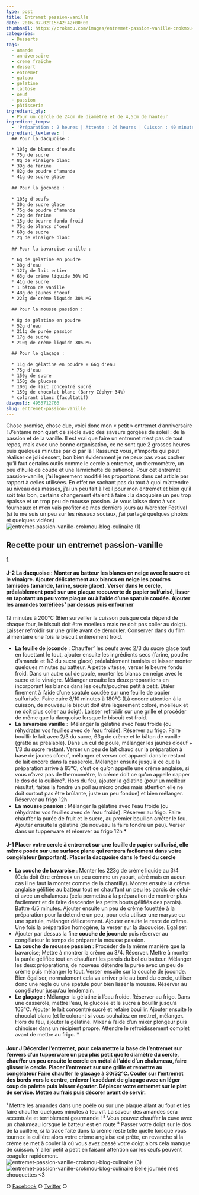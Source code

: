```yaml
---
type: post
title: Entremet passion-vanille
date: 2016-07-02T15:42:42+00:00
thumbnail: https://crokmou.com/images/entremet-passion-vanille-crokmou-blog-culinaire-2.jpg
categories:
  - Desserts
tags:
  - amande
  - anniversaire
  - creme fraiche
  - dessert
  - entremet
  - gateau
  - gelatine
  - lactose
  - oeuf
  - passion
  - pâtisserie
ingredient_qty:
  - Pour un cercle de 24cm de diamètre et de 4,5cm de hauteur
ingredient_temps:
  - 'Préparation : 2 heures | Attente : 24 heures | Cuisson : 40 minutes'
ingredient_textarea: |
  ## Pour la dacquoise :

  * 105g de blancs d'oeufs
  * 75g de sucre
  * 8g de vinaigre blanc 
  * 39g de farine 
  * 82g de poudre d'amande 
  * 41g de sucre glace
   
  ## Pour la joconde :
     
  * 105g d'oeufs 
  * 30g de sucre glace 
  * 75g de poudre d'amande 
  * 20g de farine 
  * 15g de beurre fondu froid 
  * 75g de blancs d'oeuf 
  * 60g de sucre 
  * 2g de vinaigre blanc
   
  ## Pour la bavaroise vanille :
     
  * 6g de gélatine en poudre 
  * 38g d'eau 
  * 127g de lait entier 
  * 63g de crème liquide 30% MG 
  * 41g de sucre 
  * 1 bâton de vanille 
  * 48g de jaunes d'oeuf 
  * 223g de crème liquide 30% MG
   
  ## Pour la mousse passion :
     
  * 8g de gélatine en poudre 
  * 52g d'eau 
  * 211g de purée passion
  * 17g de sucre
  * 210g de crème liquide 30% MG
  
  ## Pour le glaçage :
   
  * 11g de gélatine en poudre + 66g d'eau
  * 75g d'eau
  * 150g de sucre
  * 150g de glucose
  * 100g de lait concentré sucré
  * 150g de chocolat blanc (Barry Zéphyr 34%)
  * colorant blanc (facultatif)
disqusId: 4955712766
slug: entremet-passion-vanille
---
```


Chose promise, chose due, voici donc mon « petit » entremet d’anniversaire ! J’entame mon quart de siècle avec des saveurs gorgées de soleil : de la passion et de la vanille. Il est vrai que faire un entremet n’est pas de tout repos, mais avec une bonne organisation, ce ne sont que 2 grosses heures puis quelques minutes par ci par là ! Rassurez vous, n’importe qui peut réaliser ce joli dessert, bon bien évidemment je ne peux pas vous cacher qu’il faut certains outils comme le cercle a entremet, un thermomètre, un peu d’huile de coude et une larmichette de patience. Pour cet entremet passion-vanille, j’ai légèrement modifié les proportions dans cet article par rapport à celles utilisées. En effet ne sachant pas du tout à quoi m’attendre au niveau des masses, j’ai un peu fait à l’œil pour mon entremet et bien qu’il soit très bon, certains changement étaient à faire : la dacquoise un peu trop épaisse et un trop peu de mousse passion. Je vous laisse donc à vos fourneaux et m’en vais profiter de mes derniers jours au Werchter Festival (si tu me suis un peu sur les réseaux sociaux, j’ai partagé quelques photos et quelques vidéos)   ![entremet-passion-vanille-crokmou-blog-culinaire (1)](http://www.crokmou.com/wp-content/uploads/2016/06/entremet-passion-vanille-crokmou-blog-culinaire-1.jpg)

## **Recette pour un entremet passion-vanille**

1\.

#### J-2 **La dacquoise** : Monter au batteur les blancs en neige avec le sucre et le vinaigre. Ajouter délicatement aux blancs en neige les poudres tamisées (amande, farine, sucre glace). Verser dans le cercle, préalablement posé sur une plaque recouverte de papier sulfurisé, lisser en tapotant un peu votre plaque ou à l’aide d’une spatule coudée. Ajouter les amandes torréfiées¹ par dessus puis enfourner

12 minutes à 200°C (Bien surveiller la cuisson puisque cela dépend de chaque four, le biscuit doit être moelleux mais ne doit pas coller au doigt). Laisser refroidir sur une grille avant de démouler. Conserver dans du film alimentaire une fois le biscuit entièrement froid.
* **La feuille de joconde** : Chauffer² les oeufs avec 2/3 du sucre glace tout en fouettant le tout, ajouter ensuite les ingrédients secs (farine, poudre d’amande et 1/3 du sucre glace) préalablement tamisés et laisser monter quelques minutes au batteur. A petite vitesse, verser le beurre fondu froid. Dans un autre cul de poule, monter les blancs en neige avec le sucre et le vinaigre. Mélanger ensuite les deux préparations en incorporant les blancs dans les oeufs/poudres petit à petit. Etaler finement à l’aide d’une spatule coudée sur une feuille de papier sulfurisée. Faire cuire 8/10 minutes à 180°C (Là encore attention à la cuisson, de nouveau le biscuit doit être légèrement coloré, moelleux et ne doit plus coller au doigt). Laisser refroidir sur une grille et procéder de même que la dacquoise lorsque le biscuit est froid.
* **La bavaroise vanille** :  Mélanger la gélatine avec l’eau froide (ou réhydrater vos feuilles avec de l’eau froide). Réserver au frigo. Faire bouillir le lait avec 2/3 du sucre, 63g de crème et le bâton de vanille (gratté au préalable). Dans un cul de poule, mélanger les jaunes d’oeuf + 1/3 du sucre restant. Verser un peu de lait chaud sur la préparation à base de jaunes d’oeuf, mélanger et verser cet appareil dans le restant de lait encore dans la casserole. Mélanger ensuite jusqu’à ce que la préparation arrive à 83°C, c’est ce qu’on appelle une crème anglaise, si vous n’avez pas de thermomètre, la crème doit ce qu’on appelle napper le dos de la cuillère³. Hors du feu, ajouter la gélatine (pour un meilleur résultat, faites la fondre un poil au micro ondes mais attention elle ne doit surtout pas être brûlante, juste un peu fondue) et bien mélanger. Réserver au frigo 12h
* **La mousse passion** : Mélanger la gélatine avec l’eau froide (ou réhydrater vos feuilles avec de l’eau froide). Réserver au frigo. Faire chauffer la purée de fruit et le sucre, au premier bouillon arrêter le feu. Ajouter ensuite la gélatine (de nouveau la faire fondre un peu). Verser dans un tupperware et réserver au frigo 12h *

#### J-1 Placer votre cercle à entremet sur une feuille de papier sulfurisé, elle même posée sur une surface plane qui rentrera facilement dans votre congélateur (important). Placer la dacquoise dans le fond du cercle
* **La couche de bavaroise** : Monter les 223g de crème liquide au 3/4 (Cela doit être crémeux un peu comme un yaourt, aéré mais en aucun cas il ne faut la monter comme de la chantilly). Monter ensuite la crème anglaise gélifiée au batteur tout en chauffant un peu les parois de celui-ci avec un chalumeau (cela permettra à la préparation de montrer plus facilement et de faire descendre les petits bouts gélifiés des parois). Battre 4/5 minutes. Ajouter ensuite un peu de crème fouettée à la préparation pour la détendre un peu, pour cela utiliser une maryse ou une spatule, mélanger délicatement. Ajouter ensuite le reste de crème. Une fois la préparation homogène, la verser sur la dacquoise. Egaliser.
* Ajouter par dessus la fine **couche de joconde** puis réserver au congélateur le temps de préparer la mousse passion.
* **La couche de mousse passion** : Procéder de la même manière que la bavaroise; Mettre à montrer la crème au 3/4\. Réserver. Mettre à monter la purée gélifiée tout en chauffant les parois du bol du batteur. Mélanger les deux préparations, de nouveau détendre la purée avec un peu de crème puis mélanger le tout. Verser ensuite sur la couche de joconde. Bien égaliser, normalement cela va arriver pile au bord du cercle, utiliser donc une règle ou une spatule pour bien lisser la mousse. Réserver au congélateur jusqu’au lendemain.
* **Le glaçage :** Mélanger la gélatine à l’eau froide. Réserver au frigo. Dans une casserole, mettre l’eau, le glucose et le sucre à bouillir jusqu’à 103°C. Ajouter le lait concentré sucré et refaire bouillir. Ajouter ensuite le chocolat blanc (et le colorant si vous souhaitez en mettre), mélanger. Hors du feu, ajouter la gélatine. Mixer à l’aide d’un mixer plongeur puis chinoiser dans un récipient propre. Attendre le refroidissement complet avant de mettre au frigo. *

#### Jour J Décercler l’entremet, pour cela mettre la base de l’entremet sur l’envers d’un tupperware un peu plus petit que le diamètre du cercle, chauffer un peu ensuite le cercle en métal à l’aide d’un chalumeau, faire glisser le cercle. Placer l’entremet sur une grille et remettre au congélateur Faire chauffer le glacage à 30/32°C. Couler sur l’entremet des bords vers le centre, enlever l’excédant de glaçage avec un léger coup de palette puis laisser égouter. Déplacer votre entremet sur le plat de service. Mettre au frais puis décorer avant de servir.

¹ Mettre les amandes dans une poêle ou sur une plaque allant au four et les faire chauffer quelques minutes à feu vif. La saveur des amandes sera accentuée et terriblement gourmande ! ² Vous pouvez chauffer la cuve avec un chalumeau lorsque le batteur est en route ³ Passer votre doigt sur le dos de la cuillère, si la trace faite dans la crème reste telle quelle lorsque vous tournez la cuillère alors votre crème anglaise est prête, en revanche si la crème se met à couler là où vous avez passé votre doigt alors cela manque de cuisson. Y aller petit à petit en faisant attention car les œufs peuvent coaguler rapidement.     ![entremet-passion-vanille-crokmou-blog-culinaire (3)](http://www.crokmou.com/wp-content/uploads/2016/06/entremet-passion-vanille-crokmou-blog-culinaire-3.jpg)![entremet-passion-vanille-crokmou-blog-culinaire](http://www.crokmou.com/wp-content/uploads/2016/06/entremet-passion-vanille-crokmou-blog-culinaire.jpg) Belle journée mes chouquettes <3

○ [Facebook](https://www.facebook.com/crokmou.blog) ○ [Twitter](https://twitter.com/Crokmou) ○